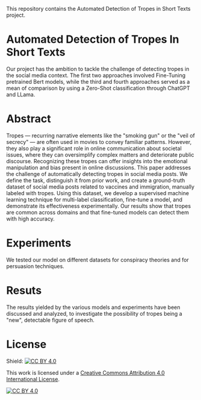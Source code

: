 This repository contains the Automated Detection of Tropes in Short Texts project.

# Automated Detection of Tropes In Short Texts
Our project has the ambition to tackle the challenge of detecting tropes in the social media context. The first two approaches involved Fine-Tuning pretrained Bert models, while the third and fourth approaches served as a mean of comparison by using a Zero-Shot classification through ChatGPT and LLama.

# Abstract
Tropes — recurring narrative elements like the "smoking gun" or the "veil of secrecy" — are often used in movies to convey familiar patterns. However, they also play a significant role in online communication about societal issues, where they can oversimplify complex matters and deteriorate public discourse. Recognizing these tropes can offer insights into the emotional manipulation and bias present in online discussions. This paper addresses the challenge of automatically detecting tropes in social media posts. We define the task, distinguish it from prior work, and create a ground-truth dataset of social media posts related to vaccines and immigration, manually labeled with tropes. Using this dataset, we develop a supervised machine learning technique for multi-label classification, fine-tune a model, and demonstrate its effectiveness experimentally. Our results show that tropes are common across domains and that fine-tuned models can detect them with high accuracy.

# Experiments
We tested our model on different datasets for conspiracy theories and for persuasion techniques. 

# Resuts
The results yielded by the various models and experiments have been discussed and analyzed, to investigate the possibility of tropes being a "new", detectable figure of speech.

# License
Shield: [![CC BY 4.0][cc-by-shield]][cc-by]

This work is licensed under a
[Creative Commons Attribution 4.0 International License][cc-by].

[![CC BY 4.0][cc-by-image]][cc-by]

[cc-by]: http://creativecommons.org/licenses/by/4.0/
[cc-by-image]: https://i.creativecommons.org/l/by/4.0/88x31.png
[cc-by-shield]: https://img.shields.io/badge/License-CC%20BY%204.0-lightgrey.svg
